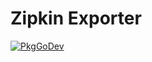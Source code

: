 # Zipkin Exporter

[![PkgGoDev](https://pkg.go.dev/badge/go.opentelemetry.io/otel/exporters/zipkin)](https://pkg.go.dev/go.opentelemetry.io/otel/exporters/zipkin)
